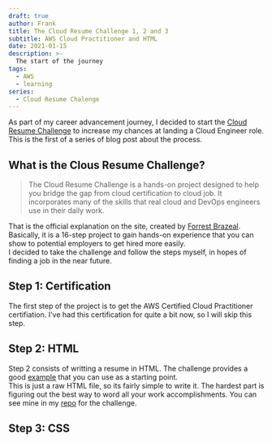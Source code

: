 ```yaml
---
draft: true
author: Frank
title: The Cloud Resume Challenge 1, 2 and 3
subtitle: AWS Cloud Practitioner and HTML
date: 2021-01-15
description: >-
  The start of the journey
tags:
  - AWS
  - learning
series:
  - Cloud Resume Chalenge
---
```


As part of my career advancement journey, I decided to start the [Cloud Resume Challenge](https://cloudresumechallenge.dev/) to increase my chances at landing a Cloud Engineer role. This is the first of a series of blog post about the process.
<!--more-->

## What is the Clous Resume Challenge?

> The Cloud Resume Challenge is a hands-on project designed to help you bridge the gap from cloud certification to cloud job. It incorporates many of the skills that real cloud and DevOps engineers use in their daily work.

That is the official explanation on the site, created by [Forrest Brazeal](https://forrestbrazeal.com/). Basically, it is a 16-step project to gain hands-on experience that you can show to potential employers to get hired more easily.  
I decided to take the challenge and follow the steps myself, in hopes of finding a job in the near future.

## Step 1: Certification

The first step of the project is to get the AWS Certified Cloud Practitioner certifiation. I've had this certification for quite a bit now, so I will skip this step.

## Step 2: HTML

Step 2 consists of writting a resume in HTML. The challenge provides a good [example](https://codepen.io/emzarts/pen/OXzmym) that you can use as a starting point.  
This is just a raw HTML file, so its fairly simple to write it. The hardest part is figuring out the best way to word all your work accomplishments. 
You can see mine in my [repo](https://github.com/FranciscoTrigo/cloudChallenge) for the challenge.

## Step 3: CSS